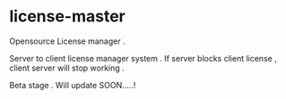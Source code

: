 # license-master

Opensource License manager .

Server to client license manager system . If server blocks client license , client server will stop working .

Beta stage . Will update SOON.....!
